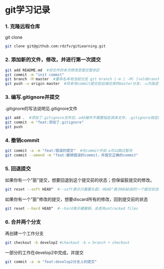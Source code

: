 # git学习记录

### 1. 克隆远程仓库
git clone
```bash
git clone git@github.com:rdzfv/gitLearning.git
```
### 2. 添加新的文件，修改，并进行第一次提交
```bash
git add README.md  #将文件的本次修改至提交暂存区
git commit -m "init commit"
git branch -M master  #重命名本地当前分支 git branch (-m | -M) [<oldbranch>] <newbranch>
git push -u origin master  #将本地commit提交到远端仓库的master分支，-u为指定上游
```
### 3. 编写.gitignore并提交
.gitignore的写法说明见.gitignore文件
```bash
git add .  #添加了.gitignore文件后，add操作不需要指定具体文件，.gitignore规定的文件之外都会被add
git commit -m "feat:添加了.gitignore"
git push
```
### 4. 撤销commit
```bash
git commit -a -m "feat:错误的提交"  #在commit中加-a可以跳过暂存
git commit --amend -m "feat:撤销错误的commit，并提交正确的commit"
```

### 5. 回退提交
如果你有一个"脏"提交，想要回退到这个提交前的状态；但保留脏提交的修改。
```bash
git reset --soft HEAD^  #--soft表示只重置头部; HEAD^表示HEAD前的一个提交状态
```
如果你有一个"脏"修改的提交，想要discard所有的修改，回到提交前的状态
```bash
git reset --hard HEAD^  #--hard表示硬撤销，会丢失untracked files
```

### 6. 合并两个分支
再创建一个工作分支
```bash
git checkout -b develop2 #checkout -b = branch + checkout
```
一部分的工作在develop2中完成，并提交
```bash
git commit -a -m "feat:develop2分支上的提交"
```